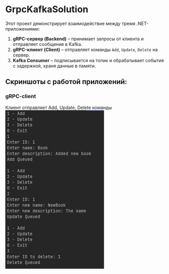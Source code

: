 # GrpcKafkaSolution

Этот проект демонстрирует взаимодействие между тремя .NET-приложениями:

1. **gRPC-сервер (Backend)** – принимает запросы от клиента и отправляет сообщения в Kafka.
2. **gRPC-клиент (Client)** – отправляет команды `Add`, `Update`, `Delete` на сервер.
3. **Kafka Consumer** – подписывается на топик и обрабатывает события с задержкой, храня данные в памяти.

## Скриншоты с работой приложений:

### gRPC-client
Клиент отправляет Add, Update, Delete команды
<img src="./materials/client_working.png" />
